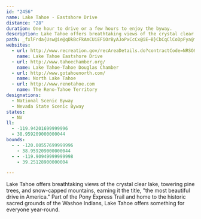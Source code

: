 ```yaml
---
id: "2456"
name: Lake Tahoe - Eastshore Drive
distance: "28"
duration: One hour to drive or a few hours to enjoy the byway.
description: Lake Tahoe offers breathtaking views of the crystal clear lake, towering pine trees, and snow-capped mountains, earning it the title, "the most beautiful drive in America." Part of the Pony Express Trail and home to the historic sacred grounds of the Washoe Indians, Lake Tahoe offers something for everyone year-round.
path: _fxlFrda{Usw@ie@qDkBcFkAmCUiEFiOrByAJoPxCcCx@iE~B}CbCqClCoDpFya@fp@mAzAkAfAcBhA_Bf@qAPkBFyAKcASaJ{CgCE}Cn@eAh@oChCiOfZ_A~AcBrBcCbB_Br@}Bh@yBR{BGaBq@i@k@i@gA]yAAwB~@cMZuJG{A]iBe@mAmCyCoCmB}Ag@yCC{g@|AiVZmF_AkNuFgB_@uSmBwDScCFwBPcUrDiGl@gGfBcCJ}EYiBJsAd@iAr@_BnBsCpEcAz@cAPeAK}CaBe@MaDUiASeAa@mEeC}Aa@y@EmBJqHfAqBP_PRmBYs@e@eAeAgAgC_C{HoAyBgAeA[M{O@{Gs@oBq@}DcBcBYwF@yLmAuDf@sBBsB]{EqAcBAuB^{F`C{@PoBK{Aq@uEcFW?{@e@w@EeFEyAa@kBeAuAg@}@QsLVeHz@_Cp@wIzEiA`@cC\kDPsHNiA?y@KcCg@y@q@yAcC_A_DWgCFgOMeCe@{Es@kDe@}AyCaIYiBYmE_@{Bm@_ByBmEk@aBY}AMgCHgBbBiMHcDDiDUuLDkBZyDBgDEsAc@uCQk@uEuKuBkEmB{CiA_BgEqEeB{@gASiDS_AW}As@_CmByAk@iAQaCH}EfBeAVyAHsD[wHqAqFg@sFmAoAy@sAhDuKfVc@rAe@rC_@`AS^iExEoA~A{KhUgAlBoArAiAr@oA^wAPwMl@iB^sAp@eGtDiAdAg@lAYlCYdAy@lAo@^}@RaO\mC`@wDlAeKxGcFzByDpAgGxAgBVyDHmEbA}Al@_CrBu@^cBd@s@JmH?sDWsCm@gD_BmYwTw@_A}EgIu@cAs@o@e@Sm@I_AH{NvGoA?iCuA}@Ks@VeBtAoAd@gBFoBGs@DmDlAiDd@_LEk@FmAh@oDfEsBrB{CfBcDfAgOvCqDTcEOwGcBuAUmAEe@?eMrAqB@kAIyCeAwByAcAcAi@u@yCsFs@aAyBqBuAaAkDqAyAS_EYsBq@o@a@uLuJu@_@mAQ_BDgE~AkEf@kAf@cGlDsAj@mB^aJdAyAZoBv@qEjCwEXyEdA}FWsC`@m@B}AScEcAiA?_Cd@s@BoOiAmDBiSzDgMrCcDpAeMhGiAd@iAJmGKy@KcA[e@YaDyC_AWsCAsBHqEv@qAKaBs@mCyBqAg@iBK{FPiEIqAXeB|@iAFo@SmGgFcAe@cAS_CMoKn@_Dn@w@`@q@r@}DtHeI~LiArAy@ZiGhAiAD}BQiA_@yCyAs@QaCAuDYaGx@yCImCaA}XkQmBk@mAKoBPuAZaAj@{BlBkDfDqAfBid@zz@sB`EaB~E{A~FiAtHmAnKU`DcA`q@iBdb@mAtTU`LsAt]AbCDfIN`DTxBrAfIRnB?vBOhEFnCHz@b@tBtAxDr@|Bb@tCJlBTfKAxHo@hKOdG?nCHjBd@rCbAxC|DfJ~@rAfFxClEtEjAv@n@RfDf@nBdAlAjArCfD|Ax@vK`A|A^xDxBhF@bQdElPlD`CPdKJbALx@^n@l@\j@~BhG
websites:
  - url: http://www.recreation.gov/recAreaDetails.do?contractCode=NRSO&recAreaId=1951&agencyCode=133
    name: Lake Tahoe Eastshore Drive
  - url: http://www.tahoechamber.org/
    name: Lake Tahoe-Tahoe Douglas Chamber
  - url: http://www.gotahoenorth.com/
    name: North Lake Tahoe
  - url: http://www.renotahoe.com
    name: The Reno-Tahoe Territory
designations:
  - National Scenic Byway
  - Nevada State Scenic Byway
states:
  - NV
ll:
  - -119.94201699999996
  - 38.959209000000044
bounds:
  - - -120.00557699999996
    - 38.959209000000044
  - - -119.90949999999998
    - 39.25128900000004

---
```


Lake Tahoe offers breathtaking views of the crystal clear lake, towering pine trees, and snow-capped mountains, earning it the title, "the most beautiful drive in America." Part of the Pony Express Trail and home to the historic sacred grounds of the Washoe Indians, Lake Tahoe offers something for everyone year-round.
